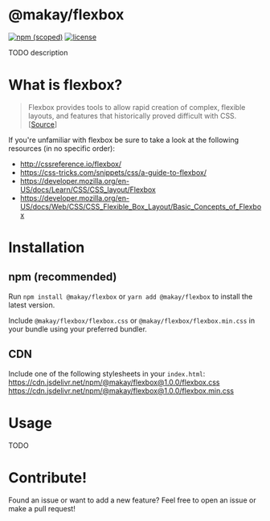 # @makay/flexbox

[![npm (scoped)](https://img.shields.io/npm/v/@makay/flexbox.svg?style=flat-square)](https://www.npmjs.com/package/@makay/flexbox)
[![license](https://img.shields.io/github/license/Makay11/flexbox.svg?style=flat-square)](http://opensource.org/licenses/ISC)

TODO description

# What is flexbox?
> Flexbox provides tools to allow rapid creation of complex, flexible layouts, and features that historically proved difficult with CSS. [[Source](https://developer.mozilla.org/en-US/docs/Learn/CSS/CSS_layout/Flexbox)]

If you're unfamiliar with flexbox be sure to take a look at the following resources (in no specific order):

- http://cssreference.io/flexbox/
- https://css-tricks.com/snippets/css/a-guide-to-flexbox/
- https://developer.mozilla.org/en-US/docs/Learn/CSS/CSS_layout/Flexbox
- https://developer.mozilla.org/en-US/docs/Web/CSS/CSS_Flexible_Box_Layout/Basic_Concepts_of_Flexbox

# Installation

## npm (recommended)

Run `npm install @makay/flexbox` or `yarn add @makay/flexbox` to install the latest version.

Include `@makay/flexbox/flexbox.css` or `@makay/flexbox/flexbox.min.css` in your bundle using your preferred bundler.

## CDN

Include  one of the following stylesheets in your `index.html`:
https://cdn.jsdelivr.net/npm/@makay/flexbox@1.0.0/flexbox.css
https://cdn.jsdelivr.net/npm/@makay/flexbox@1.0.0/flexbox.min.css

# Usage

TODO

# Contribute!
Found an issue or want to add a new feature? Feel free to open an issue or make a pull request!
